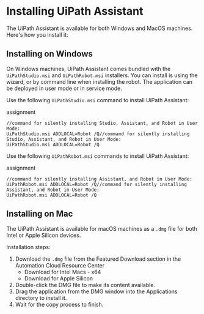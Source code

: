 # Installing UiPath Assistant

The UiPath Assistant is available for both Windows and MacOS machines. Here's how you install it:

## Installing on Windows

On Windows machines, UiPath Assistant comes bundled with the `UiPathStudio.msi` and `UiPathRobot.msi` installers. You can install is using the wizard, or by command line when installing the robot. The application can be deployed in user mode or in service mode.

Use the following `UiPathStudio.msi` command to install UiPath Assistant:

assignment

```
//command for silently installing Studio, Assistant, and Robot in User Mode:
UiPathStudio.msi ADDLOCAL=Robot /Q//command for silently installing Studio, Assistant, and Robot in User Mode:
UiPathStudio.msi ADDLOCAL=Robot /Q
```

Use the following `UiPathRobot.msi` commands to install UiPath Assistant:

assignment

```
//command for silently installing Assistant, and Robot in User Mode:
UiPathRobot.msi ADDLOCAL=Robot /Q//command for silently installing Assistant, and Robot in User Mode:
UiPathRobot.msi ADDLOCAL=Robot /Q
```

## Installing on Mac

The UiPath Assistant is available for macOS machines as a `.dmg` file for both Intel or Apple Silicon devices.

Installation steps:

1. Download the `.dmg` file from the Featured Download section in the Automation Cloud Resource Center
   * Download for Intel Macs - x64
   * Download for Apple Silicon
2. Double-click the DMG file to make its content available.
3. Drag the application from the DMG window into the Applications directory to install it.
4. Wait for the copy process to finish.